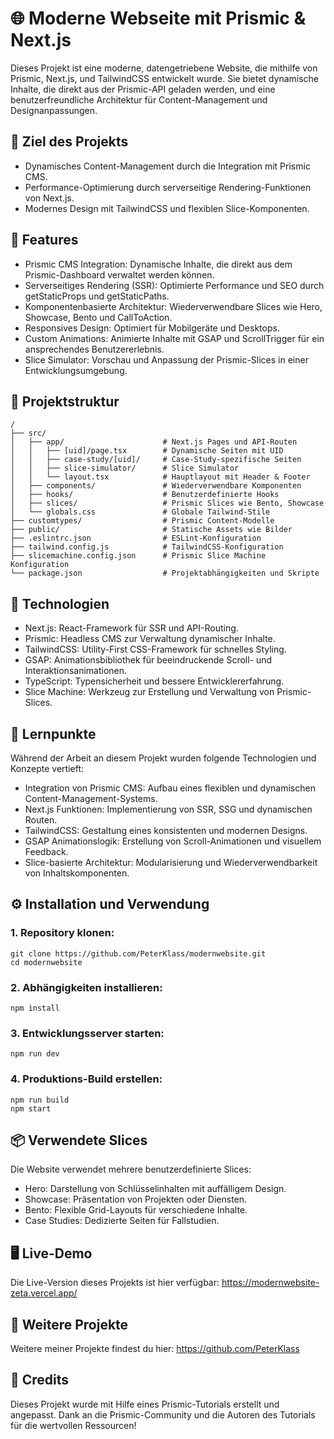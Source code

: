 # 🌐 Moderne Webseite mit Prismic & Next.js
Dieses Projekt ist eine moderne, datengetriebene Website, die mithilfe von Prismic, Next.js, und TailwindCSS entwickelt wurde. Sie bietet dynamische Inhalte, die direkt aus der Prismic-API geladen werden, und eine benutzerfreundliche Architektur für Content-Management und Designanpassungen.

## 🎯 Ziel des Projekts
- Dynamisches Content-Management durch die Integration mit Prismic CMS.
- Performance-Optimierung durch serverseitige Rendering-Funktionen von Next.js.
- Modernes Design mit TailwindCSS und flexiblen Slice-Komponenten.

## 🌟 Features
- Prismic CMS Integration: Dynamische Inhalte, die direkt aus dem Prismic-Dashboard verwaltet werden können.
- Serverseitiges Rendering (SSR): Optimierte Performance und SEO durch getStaticProps und getStaticPaths.
- Komponentenbasierte Architektur: Wiederverwendbare Slices wie Hero, Showcase, Bento und CallToAction.
- Responsives Design: Optimiert für Mobilgeräte und Desktops.
- Custom Animations: Animierte Inhalte mit GSAP und ScrollTrigger für ein ansprechendes Benutzererlebnis.
- Slice Simulator: Vorschau und Anpassung der Prismic-Slices in einer Entwicklungsumgebung.

## 📂 Projektstruktur
```
/
├── src/
│   ├── app/                      # Next.js Pages und API-Routen
│   │   ├── [uid]/page.tsx        # Dynamische Seiten mit UID
│   │   ├── case-study/[uid]/     # Case-Study-spezifische Seiten
│   │   ├── slice-simulator/      # Slice Simulator
│   │   └── layout.tsx            # Hauptlayout mit Header & Footer
│   ├── components/               # Wiederverwendbare Komponenten
│   ├── hooks/                    # Benutzerdefinierte Hooks
│   ├── slices/                   # Prismic Slices wie Bento, Showcase
│   └── globals.css               # Globale Tailwind-Stile
├── customtypes/                  # Prismic Content-Modelle
├── public/                       # Statische Assets wie Bilder
├── .eslintrc.json                # ESLint-Konfiguration
├── tailwind.config.js            # TailwindCSS-Konfiguration
├── slicemachine.config.json      # Prismic Slice Machine Konfiguration
└── package.json                  # Projektabhängigkeiten und Skripte
```

## 🚀 Technologien
- Next.js: React-Framework für SSR und API-Routing.
- Prismic: Headless CMS zur Verwaltung dynamischer Inhalte.
- TailwindCSS: Utility-First CSS-Framework für schnelles Styling.
- GSAP: Animationsbibliothek für beeindruckende Scroll- und Interaktionsanimationen.
- TypeScript: Typensicherheit und bessere Entwicklererfahrung.
- Slice Machine: Werkzeug zur Erstellung und Verwaltung von Prismic-Slices.

## 📝 Lernpunkte
Während der Arbeit an diesem Projekt wurden folgende Technologien und Konzepte vertieft:

- Integration von Prismic CMS: Aufbau eines flexiblen und dynamischen Content-Management-Systems.
- Next.js Funktionen: Implementierung von SSR, SSG und dynamischen Routen.
- TailwindCSS: Gestaltung eines konsistenten und modernen Designs.
- GSAP Animationslogik: Erstellung von Scroll-Animationen und visuellem Feedback.
- Slice-basierte Architektur: Modularisierung und Wiederverwendbarkeit von Inhaltskomponenten.

## ⚙️ Installation und Verwendung
### 1. Repository klonen:
```
git clone https://github.com/PeterKlass/modernwebsite.git
cd modernwebsite
```

### 2. Abhängigkeiten installieren:
```
npm install
```

### 3. Entwicklungsserver starten:
```
npm run dev
```

### 4. Produktions-Build erstellen:
```
npm run build
npm start
```

## 📦 Verwendete Slices
Die Website verwendet mehrere benutzerdefinierte Slices:

- Hero: Darstellung von Schlüsselinhalten mit auffälligem Design.
- Showcase: Präsentation von Projekten oder Diensten.
- Bento: Flexible Grid-Layouts für verschiedene Inhalte.
- Case Studies: Dedizierte Seiten für Fallstudien.

## 🖥️ Live-Demo
Die Live-Version dieses Projekts ist hier verfügbar: https://modernwebsite-zeta.vercel.app/

## 🔗 Weitere Projekte
Weitere meiner Projekte findest du hier: https://github.com/PeterKlass

## 🤝 Credits
Dieses Projekt wurde mit Hilfe eines Prismic-Tutorials erstellt und angepasst. Dank an die Prismic-Community und die Autoren des Tutorials für die wertvollen Ressourcen!
